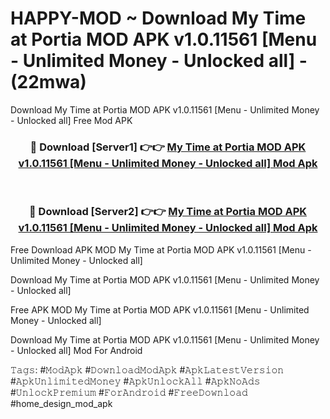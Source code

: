 # HAPPY-MOD ~ Download My Time at Portia MOD APK v1.0.11561 [Menu - Unlimited Money - Unlocked all] - (22mwa)
Download My Time at Portia MOD APK v1.0.11561 [Menu - Unlimited Money - Unlocked all] Free Mod APK

<div align="center">
<h3>🔴 Download [Server1] 👉👉 <a href="https://apk-comot.site?title=My_Time_at_Portia_MOD_APK_v1.0.11561_[Menu_-_Unlimited_Money_-_Unlocked_all]">My Time at Portia MOD APK v1.0.11561 [Menu - Unlimited Money - Unlocked all] Mod Apk</a></h3><br>

<h3>🔴 Download [Server2] 👉👉 <a href="https://apk-comot.site?title=My_Time_at_Portia_MOD_APK_v1.0.11561_[Menu_-_Unlimited_Money_-_Unlocked_all]">My Time at Portia MOD APK v1.0.11561 [Menu - Unlimited Money - Unlocked all] Mod Apk</a></h3>
</div>


Free Download APK MOD My Time at Portia MOD APK v1.0.11561 [Menu - Unlimited Money - Unlocked all]

Download My Time at Portia MOD APK v1.0.11561 [Menu - Unlimited Money - Unlocked all] 

Free APK MOD My Time at Portia MOD APK v1.0.11561 [Menu - Unlimited Money - Unlocked all] 

Download My Time at Portia MOD APK v1.0.11561 [Menu - Unlimited Money - Unlocked all] Mod For Android

𝚃𝚊𝚐𝚜: #𝙼𝚘𝚍𝙰𝚙𝚔 #𝙳𝚘𝚠𝚗𝚕𝚘𝚊𝚍𝙼𝚘𝚍𝙰𝚙𝚔 #𝙰𝚙𝚔𝙻𝚊𝚝𝚎𝚜𝚝𝚅𝚎𝚛𝚜𝚒𝚘𝚗 #𝙰𝚙𝚔𝚄𝚗𝚕𝚒𝚖𝚒𝚝𝚎𝚍𝙼𝚘𝚗𝚎𝚢 #𝙰𝚙𝚔𝚄𝚗𝚕𝚘𝚌𝚔𝙰𝚕𝚕 #𝙰𝚙𝚔𝙽𝚘𝙰𝚍𝚜 #𝚄𝚗𝚕𝚘𝚌𝚔𝙿𝚛𝚎𝚖𝚒𝚞𝚖 #𝙵𝚘𝚛𝙰𝚗𝚍𝚛𝚘𝚒𝚍 #𝙵𝚛𝚎𝚎𝙳𝚘𝚠𝚗𝚕𝚘𝚊𝚍 #home_design_mod_apk
